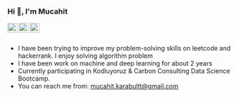 ### Hi :wave:, I'm Mucahit

<a href="https://www.hackerrank.com/mucahitkarabult">
  <img align="left" width="22px" src="https://cdn.jsdelivr.net/npm/simple-icons@v3/icons/hackerrank.svg" /></a>

 <a href="https://leetcode.com/mucahitkarablt/">
  <img align="left" width="22px" src="https://cdn.jsdelivr.net/npm/simple-icons@3.13.0/icons/leetcode.svg" />
</a>
  <a href="https://www.linkedin.com/in/mucahitkarabult/">
  <img align="left" width="22px" src="https://cdn.jsdelivr.net/npm/simple-icons@v3/icons/linkedin.svg" />
</a> 
 <br>
 <br>
 
- I have been trying to improve my problem-solving skills on leetcode and hackerrank. I enjoy solving algorithm problem
- I have been work on machine and deep learning for about 2 years
- Currently participating in Kodluyoruz & Carbon Consulting Data Science Bootcamp. 
- You can reach me from: mucahit.karabultt@gmail.com 

<!--
**mucahitkarabult/mucahitkarabult** is a ✨ _special_ ✨ repository because its `README.md` (this file) appears on your GitHub profile.

Here are some ideas to get you started:

- 🔭 I’m currently working on ...
- 🌱 I’m currently learning ...
- 👯 I’m looking to collaborate on ...
- 🤔 I’m looking for help with ...
- 💬 Ask me about ...
- 📫 How to reach me: ...
- 😄 Pronouns: ...
- ⚡ Fun fact: ...
-->
